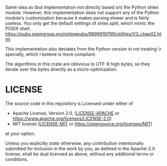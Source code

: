
Same idea as (but implementation not directly based on) the Python shlex
module. However, this implementation does not support any of the Python
module's customization because it makes parsing slower and is fairly useless.
You only get the default settings of shlex.split, which mimic the POSIX shell:
<https://pubs.opengroup.org/onlinepubs/9699919799/utilities/V3_chap02.html>

This implementation also deviates from the Python version in not treating \r
specially, which I believe is more compliant.

The algorithms in this crate are oblivious to UTF-8 high bytes, so they iterate
over the bytes directly as a micro-optimization.

# LICENSE

The source code in this repository is Licensed under either of
- Apache License, Version 2.0, ([LICENSE-APACHE](LICENSE-APACHE) or
  https://www.apache.org/licenses/LICENSE-2.0)
- MIT license ([LICENSE-MIT](LICENSE-MIT) or
  https://opensource.org/licenses/MIT)

at your option.

Unless you explicitly state otherwise, any contribution intentionally submitted
for inclusion in the work by you, as defined in the Apache-2.0 license, shall
be dual licensed as above, without any additional terms or conditions.

